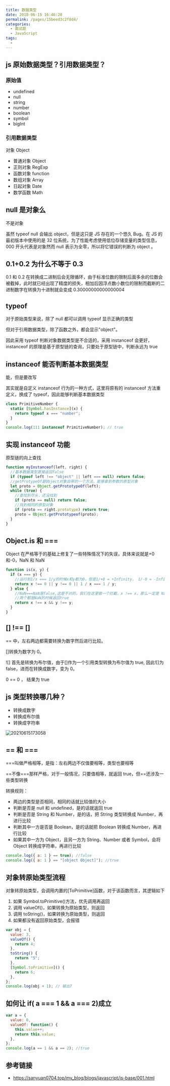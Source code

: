 ```yaml
---
title: 数据类型
date: 2018-06-15 16:46:20
permalink: /pages/15beed3c2f8d4/
categories:
  - 面试题
  - JavaScript
tags:
  -
---
```


## js 原始数据类型？引用数据类型？

### 原始值

- undefined
- null
- string
- number
- boolean
- symbol
- bigInt

### 引用数据类型

对象 Object

- 普通对象 Object
- 正则对象 RegExp
- 函数对象 function
- 数组对象 Array
- 日起对象 Date
- 数学函数 Math

<!-- more -->

## null 是对象么

不是对象

虽然 typeof null 会输出 object，但是这只是 JS 存在的一个悠久 Bug。在 JS 的最初版本中使用的是 32 位系统，为了性能考虑使用低位存储变量的类型信息，000 开头代表是对象然而 null 表示为全零，所以将它错误的判断为 object 。

## 0.1+0.2 为什么不等于 0.3

0.1 和 0.2 在转换成二进制后会无限循环，由于标准位数的限制后面多余的位数会被截掉，此时就已经出现了精度的损失，相加后因浮点数小数位的限制而截断的二进制数字在转换为十进制就会变成 0.30000000000000004

## typeof

对于原始类型来说，除了 null 都可以调用 typeof 显示正确的类型

但对于引用数据类型，除了函数之外，都会显示"object"。

因此采用 typeof 判断对象数据类型是不合适的，采用 instanceof 会更好，instanceof 的原理是基于原型链的查询，只要处于原型链中，判断永远为 true

## instanceof 能否判断基本数据类型

能，但是要改写

其实就是自定义 instanceof 行为的一种方式，这里将原有的 instanceof 方法重定义，换成了 typeof，因此能够判断基本数据类型

```js
class PrimitiveNumber {
  static [Symbol.hasInstance](x) {
    return typeof x === "number";
  }
}
console.log(111 instanceof PrimitiveNumber); // true
```

## 实现 instanceof 功能

原型链的向上查找

```js
function myInstanceof(left, right) {
  //基本数据类型直接返回false
  if (typeof left !== "object" || left === null) return false;
  //getProtypeOf是Object对象自带的一个方法，能够拿到参数的原型对象
  let proto = Object.getPrototypeOf(left);
  while (true) {
    //查找到尽头，还没找到
    if (proto == null) return false;
    //找到相同的原型对象
    if (proto == right.prototype) return true;
    proto = Object.getPrototypeof(proto);
  }
}
```

## Object.is 和 ===

Object 在严格等于的基础上修复了一些特殊情况下的失误，具体来说就是+0 和-0，NaN 和 NaN

```js
function is(x, y) {
  if (x === y) {
    //运行到1/x === 1/y的时候x和y都为0，但是1/+0 = +Infinity， 1/-0 = -Infinity, 是不一样的
    return x !== 0 || y !== 0 || 1 / x === 1 / y;
  } else {
    //NaN===NaN是false,这是不对的，我们在这里做一个拦截，x !== x，那么一定是 NaN, y 同理
    //两个都是NaN的时候返回true
    return x !== x && y !== y;
  }
}
```

## [] !== []

== 中，左右两边都需要转换为数字然后进行比较。

[]转换为数字为 0。

![] 首先是转换为布尔值，由于[]作为一个引用类型转换为布尔值为 true, 因此![]为 false，进而在转换成数字，变为 0。

0 == 0 ， 结果为 true

## js 类型转换哪几种？

- 转换成数字
- 转换成布尔值
- 转换成字符串

![20210615173058](https://cdn.jsdelivr.net/gh/wu529778790/image/blog/20210615173058.png)

## == 和 ===

===叫做严格相等，是指：左右两边不仅值要相等，类型也要相等

==不像===那样严格，对于一般情况，只要值相等，就返回 true，但==还涉及一些类型转换

转换规则：

- 两边的类型是否相同，相同的话就比较值的大小
- 判断是否是 null 和 undefined，是的话就返回 true
- 判断是否是 String 和 Number，是的话，把 String 类型转换成 Number，再进行比较
- 判断其中一方是否是 Boolean，是的话就把 Boolean 转换成 Number，再进行比较
- 如果其中一方为 Object，且另一方为 String、Number 或者 Symbol，会将 Object 转换成字符串，再进行比较

```js
console.log({ a: 1 } == true); //false
console.log({ a: 1 } == "[object Object]"); //true
```

## 对象转原始类型流程

对象转原始类型，会调用内置的[ToPrimitive]函数，对于该函数而言，其逻辑如下

1. 如果 Symbol.toPrimitive()方法，优先调用再返回
2. 调用 valueOf()，如果转换为原始类型，则返回
3. 调用 toString()，如果转换为原始类型，则返回
4. 如果都没有返回原始类型，会报错

```js
var obj = {
  value: 3,
  valueOf() {
    return 4;
  },
  toString() {
    return "5";
  },
  [Symbol.toPrimitive]() {
    return 6;
  },
};
console.log(obj + 1); // 输出7
```

## 如何让 if( a === 1 && a === 2)成立

```js
var a = {
  value: 0,
  valueOf: function() {
    this.value++;
    return this.value;
  },
};
console.log(a == 1 && a == 2); //true
```

## 参考链接

- <https://sanyuan0704.top/my_blog/blogs/javascript/js-base/001.html>
